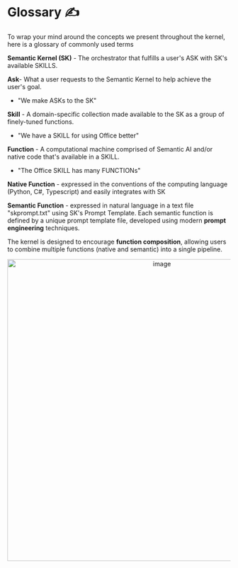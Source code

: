 # Glossary ✍

To wrap your mind around the concepts we present throughout the kernel, here is a glossary of
commonly used terms

**Semantic Kernel (SK)** - The orchestrator that fulfills a user's ASK with SK's available SKILLS.

**Ask**- What a user requests to the Semantic Kernel to help achieve the user's goal.

- "We make ASKs to the SK"

**Skill** - A domain-specific collection made available to the SK as a group of finely-tuned functions.

- "We have a SKILL for using Office better"

**Function** - A computational machine comprised of Semantic AI and/or native code that's available in a SKILL.

- "The Office SKILL has many FUNCTIONs"

**Native Function** - expressed in the conventions of the computing language (Python, C#, Typescript)
and easily integrates with SK

**Semantic Function** - expressed in natural language in a text file "skprompt.txt" using SK's Prompt
Template. Each semantic function is defined by a unique prompt template file, developed using modern
**prompt engineering** techniques.

The kernel is designed to encourage **function composition**, allowing users to combine multiple functions
(native and semantic) into a single pipeline.

<p align="center">
<img width="682" alt="image" src="https://user-images.githubusercontent.com/146438/213325811-5ae79e9c-dc5b-4fd1-b85c-e10004a70f29.png">
</p>
